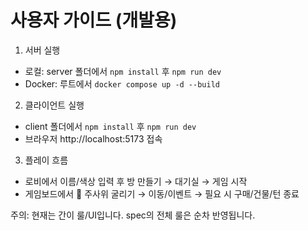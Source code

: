 # 사용자 가이드 (개발용)

1) 서버 실행
- 로컬: server 폴더에서 `npm install` 후 `npm run dev`
- Docker: 루트에서 `docker compose up -d --build`

2) 클라이언트 실행
- client 폴더에서 `npm install` 후 `npm run dev`
- 브라우저 http://localhost:5173 접속

3) 플레이 흐름
- 로비에서 이름/색상 입력 후 방 만들기 → 대기실 → 게임 시작
- 게임보드에서 🎲 주사위 굴리기 → 이동/이벤트 → 필요 시 구매/건물/턴 종료

주의: 현재는 간이 룰/UI입니다. spec의 전체 룰은 순차 반영됩니다.
